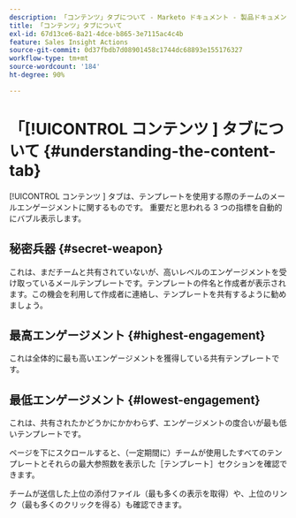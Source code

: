 ```yaml
---
description: 「コンテンツ」タブについて - Marketo ドキュメント - 製品ドキュメント
title: 「コンテンツ」タブについて
exl-id: 67d13ce6-8a21-4dce-b865-3e7115ac4c4b
feature: Sales Insight Actions
source-git-commit: 0d37fbdb7d08901458c1744dc68893e155176327
workflow-type: tm+mt
source-wordcount: '184'
ht-degree: 90%

---
```


# 「[!UICONTROL  コンテンツ ] タブについて {#understanding-the-content-tab}

[!UICONTROL  コンテンツ ] タブは、テンプレートを使用する際のチームのメールエンゲージメントに関するものです。 重要だと思われる 3 つの指標を自動的にバブル表示します。

## 秘密兵器 {#secret-weapon}

これは、まだチームと共有されていないが、高いレベルのエンゲージメントを受け取っているメールテンプレートです。テンプレートの件名と作成者が表示されます。この機会を利用して作成者に連絡し、テンプレートを共有するように勧めましょう。

## 最高エンゲージメント {#highest-engagement}

これは全体的に最も高いエンゲージメントを獲得している共有テンプレートです。

## 最低エンゲージメント {#lowest-engagement}

これは、共有されたかどうかにかかわらず、エンゲージメントの度合いが最も低いテンプレートです。

ページを下にスクロールすると、（一定期間に）チームが使用したすべてのテンプレートとそれらの最大参照数を表示した［テンプレート］セクションを確認できます。

チームが送信した上位の添付ファイル（最も多くの表示を取得）や、上位のリンク（最も多くのクリックを得る）も確認できます。

